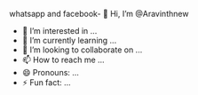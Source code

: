 whatsapp and facebook- 👋 Hi, I’m @Aravinthnew
- 👀 I’m interested in ...
- 🌱 I’m currently learning ...
- 💞️ I’m looking to collaborate on ...
- 📫 How to reach me ...
- 😄 Pronouns: ...
- ⚡ Fun fact: ...

<!---
Aravinthnew/Aravinthnew is a ✨ special ✨ repository because its `README.md` (this file) appears on your GitHub profile.
You can click the Preview link to take a look at your changes.
--->
